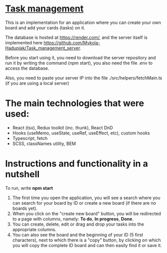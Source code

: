 # [Task management](https://mykola-hadupiak.github.io/Task_management/)
This is an implementation for an application where you can create your own board and add your cards (tasks) on it.

The database is hosted at https://render.com/, and the server itself is implemented here https://github.com/Mykola-Hadupiak/Task_management_server.

Before you start using it, you need to download the server repository and run it by writing the command (npm start), you also need the file .env to access the database.

Also, you need to paste your server IP into the file ./src/helpers/fetchMain.ts (if you are using a local server)

# The main technologies that were used:
* React (tsx), Redux toolkit (inc. thunk), React DnD
* Hooks (useMemo, useState, useRef, useEffect, etc), custom hooks
* Typescript, fetch
* SCSS, classNames utility, BEM

# Instructions and functionality in a nutshell

To run, write **npm start**

1. The first time you open the application, you will see a search where you can search for your board by ID or create a new board (if there are no boards yet).
2. When you click on the "create new board" button, you will be redirected to a page with columns, namely: **To do**, **In progress**, **Done**.
3. You can create, delete, edit or drag and drop your tasks into the appropriate columns.
4. You can also see the board and the beginning of your ID (5 first characters), next to which there is a "copy" button, by clicking on which you will copy the complete ID board and can then easily find it or save it.
